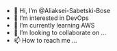 - 👋 Hi, I’m @Aliaksei-Sabetski-Bose
- 👀 I’m interested in DevOps
- 🌱 I’m currently learning AWS 
- 💞️ I’m looking to collaborate on ...
- 📫 How to reach me ...

<!---
Aliaksei-Sabetski-Bose/Aliaksei-Sabetski-Bose is a ✨ special ✨ repository because its `README.md` (this file) appears on your GitHub profile.
You can click the Preview link to take a look at your changes.
--->

